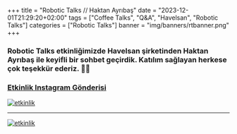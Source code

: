 +++
title = "Robotic Talks // Haktan Ayrıbaş"
date = "2023-12-01T21:29:20+02:00"
tags = ["Coffee Talks", "Q&A", "Havelsan", "Robotic Talks"]
categories = ["Robotic Talks"]
banner = "img/banners/rtbanner.png"
+++

### Robotic Talks etkinliğimizde Havelsan şirketinden Haktan Ayrıbaş ile keyifli bir sohbet geçirdik. Katılım sağlayan herkese çok teşekkür ederiz. 🥳💙
### [Etkinlik Instagram Gönderisi](https://www.instagram.com/p/C0XEs_ANF9J/?img_index=1)
[![etkinlik](/img/banners/rt1.png)](https://www.instagram.com/p/C0XEs_ANF9J/?img_index=1)
_________
[![etkinlik](/img/banners/rt2.png)](https://www.instagram.com/p/C0XEs_ANF9J/?img_index=2)
